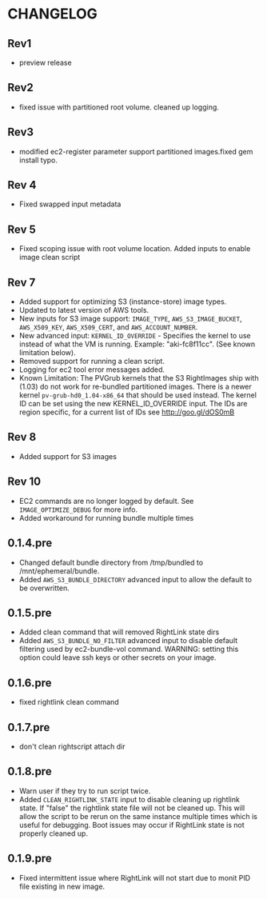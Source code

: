 CHANGELOG
=========

Rev1
----
 * preview release

Rev2
----
 * fixed issue with partitioned root volume. cleaned up logging.

Rev3
----
 * modified ec2-register parameter support partitioned images.fixed gem install typo.

Rev 4
----
 * Fixed swapped input metadata

Rev 5
----
 * Fixed scoping issue with root volume location. Added inputs to enable image clean script

Rev 7
----
 * Added support for optimizing S3 (instance-store) image types.
 * Updated to latest version of AWS tools.
 * New inputs for S3 image support: `IMAGE_TYPE`, `AWS_S3_IMAGE_BUCKET`, `AWS_X509_KEY`, `AWS_X509_CERT`, and `AWS_ACCOUNT_NUMBER`.
 * New advanced input: `KERNEL_ID_OVERRIDE` - Specifies the kernel to use instead of what the VM is running. Example: "aki-fc8f11cc". (See known limitation below).
 * Removed support for running a clean script.
 * Logging for ec2 tool error messages added.
 * Known Limitation: The PVGrub kernels that the S3 RightImages ship with (1.03) do not work for re-bundled partitioned images. There is a newer kernel `pv-grub-hd0_1.04-x86_64` that should be used instead. The kernel ID can be set using the new KERNEL_ID_OVERRIDE input. The IDs are region specific, for a current list of IDs see http://goo.gl/dOS0mB

Rev 8
----
 * Added support for S3 images

Rev 10
----
 * EC2 commands are no longer logged by default. See `IMAGE_OPTIMIZE_DEBUG` for more info.
 * Added workaround for running bundle multiple times

0.1.4.pre
-----
 * Changed default bundle directory from /tmp/bundled to /mnt/ephemeral/bundle.
 * Added `AWS_S3_BUNDLE_DIRECTORY` advanced input to allow the default to be overwritten.

0.1.5.pre
---------
 * Added clean command that will removed RightLink state dirs
 * Added `AWS_S3_BUNDLE_NO_FILTER` advanced input to disable default filtering used by ec2-bundle-vol command. WARNING: setting this option could leave ssh keys or other secrets on your image.

0.1.6.pre
---------
 * fixed rightlink clean command

0.1.7.pre
---------
 * don't clean rightscript attach dir

0.1.8.pre
---------
 * Warn user if they try to run script twice.
 * Added `CLEAN_RIGHTLINK_STATE` input to disable cleaning up rightlink state. If "false" the rightlink state file will not be cleaned up.  This will allow the script to be rerun on the same instance multiple times which is useful for debugging. Boot issues may occur if RightLink state is not properly cleaned up.

0.1.9.pre
---------
  * Fixed intermittent issue where RightLink will not start due to monit PID file existing in new image.
